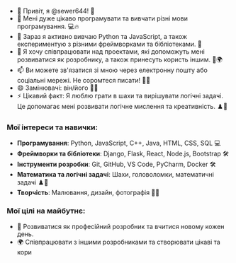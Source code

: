 - 👋 Привіт, я @sewer644! 🌟
- 👀 Мені дуже цікаво програмувати та вивчати різні мови програмування. 💻🔥
- 🌱 Зараз я активно вивчаю Python та JavaScript, а також експериментую з різними фреймворками та бібліотеками. 🚀
- 💞️ Я хочу співпрацювати над проектами, які допоможуть мені розвиватися як розробнику, а також принесуть користь іншим. 🤝🌍
- 📫 Ви можете зв'язатися зі мною через електронну пошту або соціальні мережі. Не соромтеся писати! 📧💬
- 😄 Замінювачі: він/його 🧑‍💻
- ⚡ Цікавий факт: Я люблю грати в шахи та вирішувати логічні задачі. Це допомагає мені розвивати логічне мислення та креативність. ♟️🧠

<!---
sewer644/sewer644 — це особливий репозиторій, тому що його `README.md` (цей файл) відображається на вашому профілі GitHub.
Ви можете натиснути посилання "Preview", щоб побачити свої зміни.
--->

### Мої інтереси та навички:

- **Програмування**: Python, JavaScript, C++, Java, HTML, CSS, SQL 💻
- **Фреймворки та бібліотеки**: Django, Flask, React, Node.js, Bootstrap 🛠️
- **Інструменти розробки**: Git, GitHub, VS Code, PyCharm, Docker 🛠️
- **Математика та логічні задачі**: Шахи, головоломки, математичні задачі ♟️🧩
- **Творчість**: Малювання, дизайн, фотографія 🎨📸

### Мої цілі на майбутнє:

- 🌟 Розвиватися як професійний розробник та вчитися новому кожен день.
- 🌍 Співпрацювати з іншими розробниками та створювати цікаві та кори
